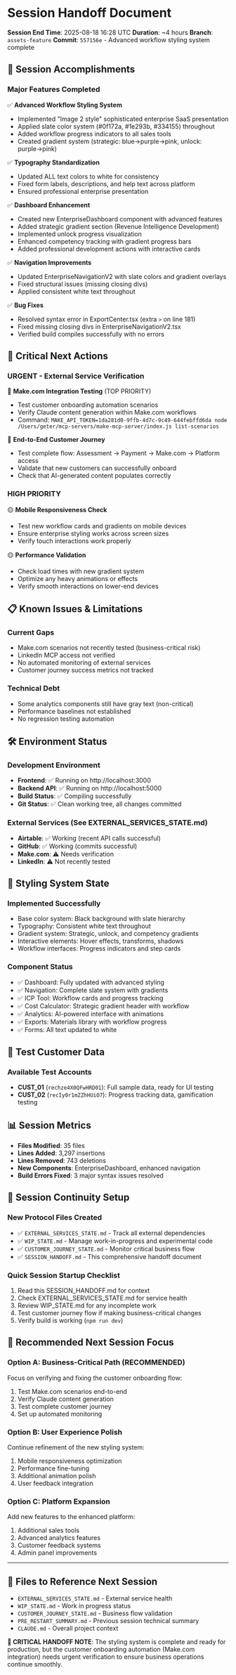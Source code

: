 # Session Handoff Document
**Session End Time**: 2025-08-18 16:28 UTC
**Duration**: ~4 hours
**Branch**: `assets-feature`
**Commit**: `557156e` - Advanced workflow styling system complete

## 🎯 Session Accomplishments

### **Major Features Completed**
✅ **Advanced Workflow Styling System**
- Implemented "Image 2 style" sophisticated enterprise SaaS presentation
- Applied slate color system (#0f172a, #1e293b, #334155) throughout
- Added workflow progress indicators to all sales tools
- Created gradient system (strategic: blue→purple→pink, unlock: purple→pink)

✅ **Typography Standardization** 
- Updated ALL text colors to white for consistency
- Fixed form labels, descriptions, and help text across platform
- Ensured professional enterprise presentation

✅ **Dashboard Enhancement**
- Created new EnterpriseDashboard component with advanced features
- Added strategic gradient section (Revenue Intelligence Development)
- Implemented unlock progress visualization
- Enhanced competency tracking with gradient progress bars
- Added professional development actions with interactive cards

✅ **Navigation Improvements**
- Updated EnterpriseNavigationV2 with slate colors and gradient overlays
- Fixed structural issues (missing closing divs)
- Applied consistent white text throughout

✅ **Bug Fixes**
- Resolved syntax error in ExportCenter.tsx (extra `>` on line 181)
- Fixed missing closing divs in EnterpriseNavigationV2.tsx
- Verified build compiles successfully with no errors

## 🚨 Critical Next Actions

### **URGENT - External Service Verification**
🔴 **Make.com Integration Testing** (TOP PRIORITY)
- Test customer onboarding automation scenarios
- Verify Claude content generation within Make.com workflows
- Command: `MAKE_API_TOKEN=1da281d0-9ffb-4d7c-9c49-644febffd6da node /Users/geter/mcp-servers/make-mcp-server/index.js list-scenarios`

🔴 **End-to-End Customer Journey**
- Test complete flow: Assessment → Payment → Make.com → Platform access
- Validate that new customers can successfully onboard
- Check that AI-generated content populates correctly

### **HIGH PRIORITY**
🟡 **Mobile Responsiveness Check**
- Test new workflow cards and gradients on mobile devices
- Ensure enterprise styling works across screen sizes
- Verify touch interactions work properly

🟡 **Performance Validation**
- Check load times with new gradient system
- Optimize any heavy animations or effects
- Verify smooth interactions on lower-end devices

## 📋 Known Issues & Limitations

### **Current Gaps**
- Make.com scenarios not recently tested (business-critical risk)
- LinkedIn MCP access not verified
- No automated monitoring of external services
- Customer journey success metrics not tracked

### **Technical Debt**
- Some analytics components still have gray text (non-critical)
- Performance baselines not established
- No regression testing automation

## 🛠 Environment Status

### **Development Environment**
- **Frontend**: ✅ Running on http://localhost:3000
- **Backend API**: ✅ Running on http://localhost:5000  
- **Build Status**: ✅ Compiling successfully
- **Git Status**: ✅ Clean working tree, all changes committed

### **External Services** (See EXTERNAL_SERVICES_STATE.md)
- **Airtable**: ✅ Working (recent API calls successful)
- **GitHub**: ✅ Working (commits successful)
- **Make.com**: ⚠️ Needs verification
- **LinkedIn**: ⚠️ Not recently tested

## 🎨 Styling System State

### **Implemented Successfully**
- Base color system: Black background with slate hierarchy
- Typography: Consistent white text throughout
- Gradient system: Strategic, unlock, and competency gradients
- Interactive elements: Hover effects, transforms, shadows
- Workflow interfaces: Progress indicators and step cards

### **Component Status**
- ✅ Dashboard: Fully updated with advanced styling
- ✅ Navigation: Complete slate system with gradients
- ✅ ICP Tool: Workflow cards and progress tracking
- ✅ Cost Calculator: Strategic gradient header with workflow
- ✅ Analytics: AI-powered interface with animations
- ✅ Exports: Materials library with workflow progress
- ✅ Forms: All text updated to white

## 🧪 Test Customer Data

### **Available Test Accounts**
- **CUST_01** (`rechze4X0QFwHRD01`): Full sample data, ready for UI testing
- **CUST_02** (`recIy0r1mZZhHUiO7`): Progress tracking data, gamification testing

## 📊 Session Metrics
- **Files Modified**: 35 files
- **Lines Added**: 3,297 insertions  
- **Lines Removed**: 743 deletions
- **New Components**: EnterpriseDashboard, enhanced navigation
- **Build Errors Fixed**: 3 major syntax issues resolved

## 🔄 Session Continuity Setup

### **New Protocol Files Created**
- ✅ `EXTERNAL_SERVICES_STATE.md` - Track all external dependencies
- ✅ `WIP_STATE.md` - Manage work-in-progress and experimental code
- ✅ `CUSTOMER_JOURNEY_STATE.md` - Monitor critical business flow
- ✅ `SESSION_HANDOFF.md` - This comprehensive handoff document

### **Quick Session Startup Checklist**
1. Read this SESSION_HANDOFF.md for context
2. Check EXTERNAL_SERVICES_STATE.md for service health
3. Review WIP_STATE.md for any incomplete work
4. Test customer journey flow if making business-critical changes
5. Verify build is working (`npm run dev`)

## 🎯 Recommended Next Session Focus

### **Option A: Business-Critical Path** (RECOMMENDED)
Focus on verifying and fixing the customer onboarding flow:
1. Test Make.com scenarios end-to-end
2. Verify Claude content generation
3. Test complete customer journey
4. Set up automated monitoring

### **Option B: User Experience Polish**
Continue refinement of the new styling system:
1. Mobile responsiveness optimization
2. Performance fine-tuning
3. Additional animation polish
4. User feedback integration

### **Option C: Platform Expansion** 
Add new features to the enhanced platform:
1. Additional sales tools
2. Advanced analytics features
3. Customer feedback systems
4. Admin panel improvements

---

## 💾 Files to Reference Next Session
- `EXTERNAL_SERVICES_STATE.md` - External service health
- `WIP_STATE.md` - Work in progress status  
- `CUSTOMER_JOURNEY_STATE.md` - Business flow validation
- `PRE_RESTART_SUMMARY.md` - Previous session technical summary
- `CLAUDE.md` - Overall project context

**🚨 CRITICAL HANDOFF NOTE**: The styling system is complete and ready for production, but the customer onboarding automation (Make.com integration) needs urgent verification to ensure business operations continue smoothly.
